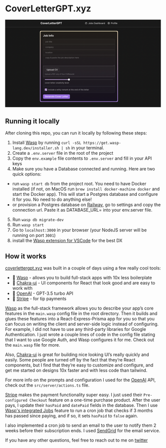# CoverLetterGPT.xyz

<img src='src/client/static/coverlettegpt.png' width='600px'/>

## Running it locally
After cloning this repo, you can run it locally by following these steps:

1. Install [Wasp](https://wasp-lang.dev) by running `curl -sSL https://get.wasp-lang.dev/installer.sh | sh` in your terminal.
2. Create a `.env.server` file in the root of the project
3. Copy the `env.example` file contents to `.env.server` and fill in your API keys
4. Make sure you have a Database connected and running. Here are two quick options:
  - run `wasp start db` from the project root. You need to have Docker installed (if not, on MacOS run `brew install docker-machine docker` and start the Docker app). This will start a Postgres database and configure it for you. No need to do anything else!
  - or provision a Postgres database on [Railway](https://railway.app), go to settings and copy the connection url. Paste it as DATABASE_URL=<your-postgres-connection-url> into your env.server file.
5. Run `wasp db migrate-dev`
6. Run `wasp start`
7. Go to `localhost:3000` in your browser (your NodeJS server will be running on port `3001`)
8. install the [Wasp extension for VSCode](https://marketplace.visualstudio.com/items?itemName=wasp-lang.wasp) for the best DX

## How it works

[coverlettergpt.xyz](http://coverlettergpt.xyz) was built in a couple of days using a few really cool tools:

- 🐝 [Wasp](https://wasp-lang.dev) - allows you to build full-stack apps with 10x less boilerplate
- 🎨 [Chakra-ui](https://chakra-ui.com/) - UI components for React that look good and are easy to work with
- 🤖 [OpenAI](https://openai.com/) - GPT-3.5 turbo API
- 💸 [Stripe](https://stripe.com/) - for tip payments

[Wasp](https://wasp-lang.dev) as the full-stack framework allows you to describe your app’s core features in the `main.wasp` config file in the root directory. Then it builds and glues these features into a React-Express-Prisma app for you so that you can focus on writing the client and server-side logic instead of configuring. For example, I did not have to use any third-party libraries for Google Authentication. I just wrote a couple lines of code in the config file stating that I want to use Google Auth, and Wasp configures it for me. Check out the `main.wasp` file for more.

Also, [Chakra-ui](https://chakra-ui.com/) is great for building nice looking UI’s really quickly and easily. Some people are turned off by the fact that they’re React components, but I find that they’re easy to customize and configure, and get me started on designs 10x faster and with less code than tailwind.

For more info on the prompts and configuration I used for the [OpenAI](https://openai.com/) API, check out the `src/server/actions.ts` file.

[Stripe](https://stripe.com/) makes the payment functionality super easy. I just used their `Pre-configured Checkout` feature on a one-time purchase product. After the user pays, I update their `hasPaid` and `datePaid` fields in the database. Then I use [Wasp's integrated Jobs](https://wasp-lang.dev/docs/language/features#jobs) feature to run a cron job that checks if 3 months has passed since paying, and if so, it sets `hasPaid` to `false` again.

I also implemented a cron job to send an email to the user to notify them 2 weeks before their subscription ends. I used [SendGrid](https://sendgrid.com/) for the email service.

If you have any other questions, feel free to reach out to me on [twitter](https://twitter.com/hot_town)
